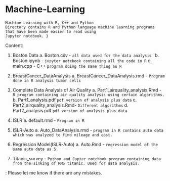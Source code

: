 # Machine-Learning
```{
Machine Learning with R, C++ and Python
Directory contains R and Python language machine learning programs that have been made easier to read using 
Jupyter notebook. } 
```

Content: 
1. Boston Data
    a. Boston.csv -                             `all data used for the data analysis `
    b. Boston.ipynb -                           `jupyter notebook containing all the code in R`
    c. main.cpp - C++                           `program doing the same thing as R`
    
2. BreastCancer_DataAnalysis 
    a. BreastCancer_DataAnalysis.rmd -          `Program done in R analysis tumor cells`
    
3. Complete Data Analysis of Air Quality
    a. Part1_airquality_analysis.Rmd -          `R program containing air quality analysis using certain algorithms.`
    b. Part1_analysis.pdf                       `pdf version of analysis plus data`
    c. Part2_airquality_analysis.Rmd-                      `Different algorithms`
    d. Part2_analysis.pdf                       `pdf version of analysis plus data`

4. ISLR 
    a. default.rmd -                            `Program in R`
    
5. ISLR-Auto
    a. Auto_DataAnalysis.rmd -                  `program in R contains auto data which was analyzed to find mileage and cost.`
    
6. Regression Model(ISLR-Auto)
    a. Auto.Rmd -                               `regression model of the same auto data as 5. `

7. Titanic_survey -                            ` Python and Jupter notebook program containing data from the sinking of RMS titanic. Used for data analysis. `


: Please let me know if there are any mistakes.
